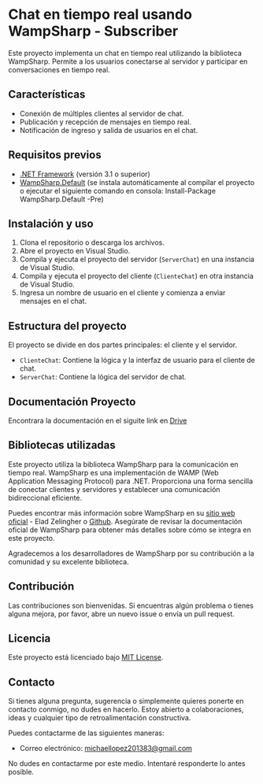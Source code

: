 # Chat en tiempo real usando WampSharp - Subscriber

Este proyecto implementa un chat en tiempo real utilizando la biblioteca WampSharp. Permite a los usuarios conectarse al servidor y participar en conversaciones en tiempo real.

## Características

- Conexión de múltiples clientes al servidor de chat.
- Publicación y recepción de mensajes en tiempo real.
- Notificación de ingreso y salida de usuarios en el chat.

## Requisitos previos

- [.NET Framework](https://dotnet.microsoft.com/download) (versión 3.1 o superior)
- [WampSharp.Default](https://www.nuget.org/packages/WampSharp.Default) (se instala automáticamente al compilar el proyecto o ejecutar el siguiente comando en consola: Install-Package WampSharp.Default -Pre)

## Instalación y uso

1. Clona el repositorio o descarga los archivos.
2. Abre el proyecto en Visual Studio.
3. Compila y ejecuta el proyecto del servidor (`ServerChat`) en una instancia de Visual Studio.
4. Compila y ejecuta el proyecto del cliente (`ClienteChat`) en otra instancia de Visual Studio.
5. Ingresa un nombre de usuario en el cliente y comienza a enviar mensajes en el chat.

## Estructura del proyecto

El proyecto se divide en dos partes principales: el cliente y el servidor.

- `ClienteChat`: Contiene la lógica y la interfaz de usuario para el cliente de chat.
- `ServerChat`: Contiene la lógica del servidor de chat.

## Documentación Proyecto
Encontrara la documentación en el siguite link en [Drive](https://drive.google.com/drive/folders/1f5hfXCkpAZQ_d9y0P7ee6rm-bglGHfMz?usp=sharing)

## Bibliotecas utilizadas

Este proyecto utiliza la biblioteca WampSharp para la comunicación en tiempo real. WampSharp es una implementación de WAMP (Web Application Messaging Protocol) para .NET. Proporciona una forma sencilla de conectar clientes y servidores y establecer una comunicación bidireccional eficiente.

Puedes encontrar más información sobre WampSharp en su [sitio web oficial](https://wampsharp.net/) - Elad Zelingher o [Github](https://github.com/Code-Sharp/WampSharp.git). Asegúrate de revisar la documentación oficial de WampSharp para obtener más detalles sobre cómo se integra en este proyecto.

Agradecemos a los desarrolladores de WampSharp por su contribución a la comunidad y su excelente biblioteca.

## Contribución

Las contribuciones son bienvenidas. Si encuentras algún problema o tienes alguna mejora, por favor, abre un nuevo issue o envía un pull request.

## Licencia

Este proyecto está licenciado bajo [MIT License](LICENSE).

## Contacto
Si tienes alguna pregunta, sugerencia o simplemente quieres ponerte en contacto conmigo, no dudes en hacerlo. Estoy abierto a colaboraciones, ideas y cualquier tipo de retroalimentación constructiva.

Puedes contactarme de las siguientes maneras:

- Correo electrónico: [michaellopez201383@gmail.com](michaellopez201383@gmail.com)

No dudes en contactarme por este medio. Intentaré responderte lo antes posible.
